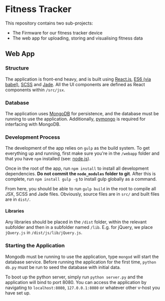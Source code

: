 # Fitness Tracker

This repository contains two sub-projects:

- The Firmware for our fitness tracker device
- The web app for uploading, storing and visualising fitness data

## Web App

### Structure

The application is front-end heavy, and is built using [React.js](https://facebook.github.io/react/), [ES6 (via babel)](https://babeljs.io/), [SCSS](http://sass-lang.com/) and [Jade](http://jade-lang.com/). All the UI components are defined as React components within `/src/jsx`.

### Database

The application uses [MongoDB](https://www.mongodb.org/) for persistence, and the database must be running to use the application. Additionally, [pymongo](http://api.mongodb.org/python/current/) is required for interfacing with MongoDB.

### Development Process

The development of the app relies on `gulp` as the build system. To get everything up and running, first make sure you're in the `/webapp` folder and that you have `npm` installed (see: [node.js](https://nodejs.org/)).

Once in the root of the app, run `npm install` to install all development dependencies. **Do not commit the `node_modules` folder to git**. After this is complete, run `npm install gulp -g` to install gulp globally as a command.

From here, you should be able to run `gulp build` in the root to compile all JSX, SCSS and Jade files. Obviously, source files are in `src/` and built files are in `dist/`.

#### Libraries

Any libraries should be placed in the `/dist` folder, within the relevant subfolder and then in a subfolder named `/lib`. E.g. for jQuery, we place `jQuery.js` in `/dist/js/lib/jQuery.js`.

### Starting the Application

Mongodb must be running to use the application, type `mongod` will start the database service. Before running the application for the first time, `python db.py` must be run to seed the database with initial data.

To boot up the python server, simply run `python server.py` and the application will bind to port 8080. You can access the application by navigating to `localhost:8080`, `127.0.0.1:8080` or whatever other v-host you have set up.
